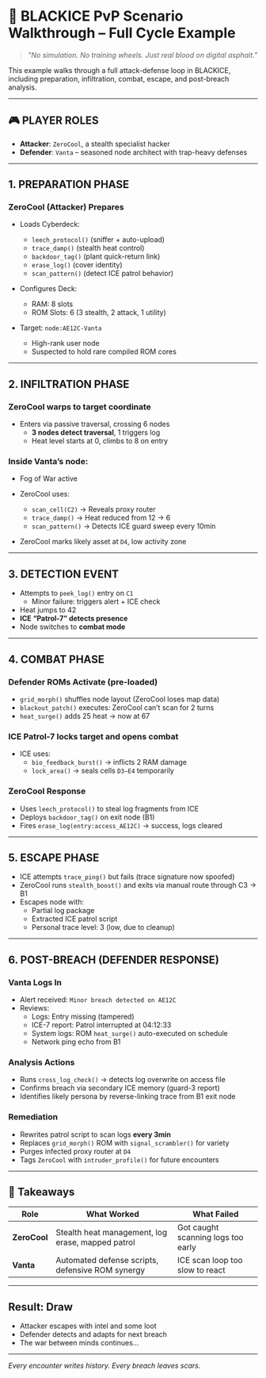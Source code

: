 # 🧪 BLACKICE PvP Scenario Walkthrough – Full Cycle Example

> *"No simulation. No training wheels. Just real blood on digital asphalt."*

This example walks through a full attack-defense loop in BLACKICE, including preparation, infiltration, combat, escape, and post-breach analysis.

---

## 🎮 PLAYER ROLES

- **Attacker**: `ZeroCool`, a stealth specialist hacker
- **Defender**: `Vanta` – seasoned node architect with trap-heavy defenses

---

## 1. PREPARATION PHASE

### **ZeroCool (Attacker) Prepares**

- Loads Cyberdeck:
  - `leech_protocol()` (sniffer + auto-upload)
  - `trace_damp()` (stealth heat control)
  - `backdoor_tag()` (plant quick-return link)
  - `erase_log()` (cover identity)
  - `scan_pattern()` (detect ICE patrol behavior)

- Configures Deck:
  - RAM: 8 slots
  - ROM Slots: 6 (3 stealth, 2 attack, 1 utility)

- Target: `node:AE12C-Vanta`
  - High-rank user node
  - Suspected to hold rare compiled ROM cores

---

## 2. INFILTRATION PHASE

### **ZeroCool warps to target coordinate**

- Enters via passive traversal, crossing 6 nodes
  - **3 nodes detect traversal**, 1 triggers log
  - Heat level starts at 0, climbs to 8 on entry

### **Inside Vanta’s node:**

- Fog of War active
- ZeroCool uses:
  - `scan_cell(C2)` → Reveals proxy router
  - `trace_damp()` → Heat reduced from 12 → 6
  - `scan_pattern()` → Detects ICE guard sweep every 10min

- ZeroCool marks likely asset at `D4`, low activity zone

---

## 3. DETECTION EVENT

- Attempts to `peek_log()` entry on `C1`
  - Minor failure: triggers alert + ICE check
- Heat jumps to 42
- **ICE “Patrol-7” detects presence**
- Node switches to **combat mode**

---

## 4. COMBAT PHASE

### **Defender ROMs Activate (pre-loaded)**

- `grid_morph()` shuffles node layout (ZeroCool loses map data)
- `blackout_patch()` executes: ZeroCool can’t scan for 2 turns
- `heat_surge()` adds 25 heat → now at 67

### **ICE Patrol-7 locks target and opens combat**

- ICE uses:
  - `bio_feedback_burst()` → inflicts 2 RAM damage
  - `lock_area()` → seals cells `D3–E4` temporarily

### **ZeroCool Response**

- Uses `leech_protocol()` to steal log fragments from ICE
- Deploys `backdoor_tag()` on exit node (B1)
- Fires `erase_log(entry:access_AE12C)` → success, logs cleared

---

## 5. ESCAPE PHASE

- ICE attempts `trace_ping()` but fails (trace signature now spoofed)
- ZeroCool runs `stealth_boost()` and exits via manual route through C3 → B1
- Escapes node with:
  - Partial log package
  - Extracted ICE patrol script
  - Personal trace level: 3 (low, due to cleanup)

---

## 6. POST-BREACH (DEFENDER RESPONSE)

### **Vanta Logs In**

- Alert received: `Minor breach detected on AE12C`
- Reviews:
  - Logs: Entry missing (tampered)
  - ICE-7 report: Patrol interrupted at 04:12:33
  - System logs: ROM `heat_surge()` auto-executed on schedule
  - Network ping echo from B1

### **Analysis Actions**

- Runs `cross_log_check()` → detects log overwrite on access file
- Confirms breach via secondary ICE memory (guard-3 report)
- Identifies likely persona by reverse-linking trace from B1 exit node

### **Remediation**

- Rewrites patrol script to scan logs **every 3min**
- Replaces `grid_morph()` ROM with `signal_scrambler()` for variety
- Purges infected proxy router at `D4`
- Tags `ZeroCool` with `intruder_profile()` for future encounters

---

## 🧠 Takeaways

| Role        | What Worked                            | What Failed                         |
|-------------|-----------------------------------------|--------------------------------------|
| **ZeroCool** | Stealth heat management, log erase, mapped patrol | Got caught scanning logs too early  |
| **Vanta**    | Automated defense scripts, defensive ROM synergy  | ICE scan loop too slow to react     |

---

## Result: Draw

- Attacker escapes with intel and some loot
- Defender detects and adapts for next breach
- The war between minds continues...

--- 

*Every encounter writes history. Every breach leaves scars.*

